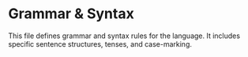 # Grammar & Syntax

This file defines grammar and syntax rules for the language. It includes specific sentence structures, tenses, and case-marking.